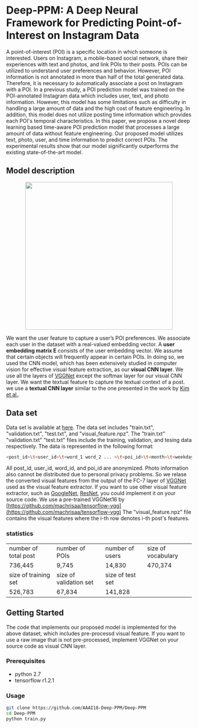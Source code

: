 # Deep-PPM: A Deep Neural Framework for Predicting Point-of-Interest on Instagram Data
A point-of-interest (POI) is a specific location in which someone is interested. 
Users on Instagram, a mobile-based social network, share their experiences with text and photos, and link POIs to their posts.
POIs can be utilized to understand user preferences and behavior. 
However, POI information is not annotated in more than half of the total generated data. 
Therefore, it is necessary to automatically associate a post on Instagram with a POI.
In a previous study, a POI prediction model was trained on the POI-annotated Instagram data which includes user, text, and photo information.
However, this model has some limitations such as difficulty in handling a large amount of data and the high cost of feature engineering.
In addition, this model does not utilize posting time information which provides each POI's temporal characteristics.
In this paper, we propose a novel deep learning based time-aware POI prediction model that processes a large amount of data without feature engineering.
Our proposed model utilizes text, photo, user, and time information to predict correct POIs.
The experimental results show that our model significantly outperforms the existing state-of-the-art model.

## Model description
<p align="center">
<img src="/figures/model_description5.png" width="400px" height="auto">
</p>
We want the user feature to capture a user’s POI preferences. We associate each user in the dataset with a real-valued embedding vector. A <b>user embedding matrix E</b> consists of the user embedding vector. We assume that certain objects will frequently appear in certain POIs. In doing so, we used the CNN model, which has been extensively studied in computer vision for effective visual feature extraction, as our <b>visual CNN layer</b>. We use all the layers of <a href="https://arxiv.org/pdf/1409.1556.pdf">VGGNet</a> except the softmax layer for our visual CNN layer. We want the textual feature to capture the textual context of a post. we use a <b>textual CNN layer</b> similar to the one presented in the work by <a href="http://www.aclweb.org/anthology/D14-1181">Kim et al.</a>.

## Data set
Data set is available at [here](https://s3.amazonaws.com/poiprediction/instagram.tar.gz). The data set includes "train.txt", "validation.txt", "test.txt", and "visual_feature.npz". The "train.txt"  "validation.txt" "test.txt" files include the training, validation, and tesing data respectively. The data is represented in the following format:
```bash
<post_id>\t<user_id>\t<word_1 word_2 ... >\t<poi_id>\t<month>\t<weekday>\t<hour>
```

All post_id, user_id, word_id, and poi_id are anonymized. Photo information also cannot be distributed due to personal privacy problems. So we relase the converted visual features from the output of the FC-7 layer of [VGGNet](https://arxiv.org/pdf/1409.1556.pdf) used as the visual feature extractor. If you want to use other visual feature extractor, such as [GoogleNet](http://arxiv.org/abs/1602.07261), [ResNet](https://arxiv.org/abs/1512.03385), you could implement it on your source code. We use a pre-trained VGGNet16 by [https://github.com/machrisaa/tensorflow-vgg](https://github.com/machrisaa/tensorflow-vgg) The "visual_feature.npz" file contains the visual features where the i-th row denotes i-th post's features.

### statistics
<table style="align=center;">
<tr><td>number of total post</td><td>number of POIs</td><td>number of users</td><td>size of vocabulary</td></tr>
<tr><td>736,445</td><td>9,745</td><td>14,830</td><td>470,374</td></tr>
<tr><td>size of training set</td><td>size of validation set</td><td>size of test set</td></tr>
<tr><td>526,783</td><td>67,834</td><td>141,828</td></tr>
</table>

## Getting Started
The code that implements our proposed model is implemented for the above dataset, which includes pre-processd visual feature. If you want to use a raw image that is not pre-processed, implement VGGNet on your source code as visual CNN layer.

### Prerequisites
- python 2.7
- tensorflow r1.2.1

### Usage
```bash
git clone https://github.com/AAAI18-Deep-PPM/Deep-PPM
cd Deep-PPM
python train.py
```
